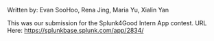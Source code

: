 Written by: Evan SooHoo, Rena Jing, Maria Yu, Xialin Yan

This was our submission for the Splunk4Good Intern App contest.  URL Here:
https://splunkbase.splunk.com/app/2834/
